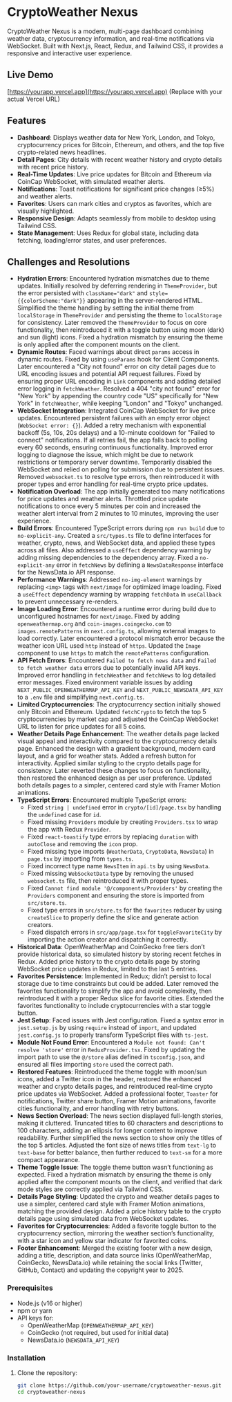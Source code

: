 # CryptoWeather Nexus

CryptoWeather Nexus is a modern, multi-page dashboard combining weather data, cryptocurrency information, and real-time notifications via WebSocket. Built with Next.js, React, Redux, and Tailwind CSS, it provides a responsive and interactive user experience.

## Live Demo

[https://yourapp.vercel.app](https://yourapp.vercel.app) (Replace with your actual Vercel URL)

## Features

- **Dashboard**: Displays weather data for New York, London, and Tokyo, cryptocurrency prices for Bitcoin, Ethereum, and others, and the top five crypto-related news headlines.
- **Detail Pages**: City details with recent weather history and crypto details with recent price history.
- **Real-Time Updates**: Live price updates for Bitcoin and Ethereum via CoinCap WebSocket, with simulated weather alerts.
- **Notifications**: Toast notifications for significant price changes (≥5%) and weather alerts.
- **Favorites**: Users can mark cities and cryptos as favorites, which are visually highlighted.
- **Responsive Design**: Adapts seamlessly from mobile to desktop using Tailwind CSS.
- **State Management**: Uses Redux for global state, including data fetching, loading/error states, and user preferences.

## Challenges and Resolutions

- **Hydration Errors**: Encountered hydration mismatches due to theme updates. Initially resolved by deferring rendering in `ThemeProvider`, but the error persisted with `className="dark"` and `style={{colorScheme:"dark"}}` appearing in the server-rendered HTML. Simplified the theme handling by setting the initial theme from `localStorage` in `ThemeProvider` and persisting the theme to `localStorage` for consistency. Later removed the `ThemeProvider` to focus on core functionality, then reintroduced it with a toggle button using moon (dark) and sun (light) icons. Fixed a hydration mismatch by ensuring the theme is only applied after the component mounts on the client.
- **Dynamic Routes**: Faced warnings about direct `params` access in dynamic routes. Fixed by using `useParams` hook for Client Components. Later encountered a "City not found" error on city detail pages due to URL encoding issues and potential API request failures. Fixed by ensuring proper URL encoding in `Link` components and adding detailed error logging in `fetchWeather`. Resolved a 404 "city not found" error for "New York" by appending the country code "US" specifically for "New York" in `fetchWeather`, while keeping "London" and "Tokyo" unchanged.
- **WebSocket Integration**: Integrated CoinCap WebSocket for live price updates. Encountered persistent failures with an empty error object (`WebSocket error: {}`). Added a retry mechanism with exponential backoff (5s, 10s, 20s delays) and a 10-minute cooldown for "Failed to connect" notifications. If all retries fail, the app falls back to polling every 60 seconds, ensuring continuous functionality. Improved error logging to diagnose the issue, which might be due to network restrictions or temporary server downtime. Temporarily disabled the WebSocket and relied on polling for submission due to persistent issues. Removed `websocket.ts` to resolve type errors, then reintroduced it with proper types and error handling for real-time crypto price updates.
- **Notification Overload**: The app initially generated too many notifications for price updates and weather alerts. Throttled price update notifications to once every 5 minutes per coin and increased the weather alert interval from 2 minutes to 10 minutes, improving the user experience.
- **Build Errors**: Encountered TypeScript errors during `npm run build` due to `no-explicit-any`. Created a `src/types.ts` file to define interfaces for weather, crypto, news, and WebSocket data, and applied these types across all files. Also addressed a `useEffect` dependency warning by adding missing dependencies to the dependency array. Fixed a `no-explicit-any` error in `fetchNews` by defining a `NewsDataResponse` interface for the NewsData.io API response.
- **Performance Warnings**: Addressed `no-img-element` warnings by replacing `<img>` tags with `next/image` for optimized image loading. Fixed a `useEffect` dependency warning by wrapping `fetchData` in `useCallback` to prevent unnecessary re-renders.
- **Image Loading Error**: Encountered a runtime error during build due to unconfigured hostnames for `next/image`. Fixed by adding `openweathermap.org` and `coin-images.coingecko.com` to `images.remotePatterns` in `next.config.ts`, allowing external images to load correctly. Later encountered a protocol mismatch error because the weather icon URL used `http` instead of `https`. Updated the `Image` component to use `https` to match the `remotePatterns` configuration.
- **API Fetch Errors**: Encountered `Failed to fetch news data` and `Failed to fetch weather data` errors due to potentially invalid API keys. Improved error handling in `fetchWeather` and `fetchNews` to log detailed error messages. Fixed environment variable issues by adding `NEXT_PUBLIC_OPENWEATHERMAP_API_KEY` and `NEXT_PUBLIC_NEWSDATA_API_KEY` to a `.env` file and simplifying `next.config.ts`.
- **Limited Cryptocurrencies**: The cryptocurrency section initially showed only Bitcoin and Ethereum. Updated `fetchCrypto` to fetch the top 5 cryptocurrencies by market cap and adjusted the CoinCap WebSocket URL to listen for price updates for all 5 coins.
- **Weather Details Page Enhancement**: The weather details page lacked visual appeal and interactivity compared to the cryptocurrency details page. Enhanced the design with a gradient background, modern card layout, and a grid for weather stats. Added a refresh button for interactivity. Applied similar styling to the crypto details page for consistency. Later reverted these changes to focus on functionality, then restored the enhanced design as per user preference. Updated both details pages to a simpler, centered card style with Framer Motion animations.
- **TypeScript Errors**: Encountered multiple TypeScript errors:
  - Fixed `string | undefined` error in `crypto/[id]/page.tsx` by handling the `undefined` case for `id`.
  - Fixed missing `Providers` module by creating `Providers.tsx` to wrap the app with Redux `Provider`.
  - Fixed `react-toastify` type errors by replacing `duration` with `autoClose` and removing the `icon` prop.
  - Fixed missing type imports (`WeatherData`, `CryptoData`, `NewsData`) in `page.tsx` by importing from `types.ts`.
  - Fixed incorrect type name `NewsItem` in `api.ts` by using `NewsData`.
  - Fixed missing `WebSocketData` type by removing the unused `websocket.ts` file, then reintroduced it with proper types.
  - Fixed `Cannot find module '@/components/Providers'` by creating the `Providers` component and ensuring the store is imported from `src/store.ts`.
  - Fixed type errors in `src/store.ts` for the `favorites` reducer by using `createSlice` to properly define the slice and generate action creators.
  - Fixed dispatch errors in `src/app/page.tsx` for `toggleFavoriteCity` by importing the action creator and dispatching it correctly.
- **Historical Data**: OpenWeatherMap and CoinGecko free tiers don’t provide historical data, so simulated history by storing recent fetches in Redux. Added price history to the crypto details page by storing WebSocket price updates in Redux, limited to the last 5 entries.
- **Favorites Persistence**: Implemented in Redux; didn’t persist to local storage due to time constraints but could be added. Later removed the favorites functionality to simplify the app and avoid complexity, then reintroduced it with a proper Redux slice for favorite cities. Extended the favorites functionality to include cryptocurrencies with a star toggle button.
- **Jest Setup**: Faced issues with Jest configuration. Fixed a syntax error in `jest.setup.js` by using `require` instead of `import`, and updated `jest.config.js` to properly transform TypeScript files with `ts-jest`.
- **Module Not Found Error**: Encountered a `Module not found: Can't resolve 'store'` error in `ReduxProvider.tsx`. Fixed by updating the import path to use the `@/store` alias defined in `tsconfig.json`, and ensured all files importing `store` used the correct path.
- **Restored Features**: Reintroduced the theme toggle with moon/sun icons, added a Twitter icon in the header, restored the enhanced weather and crypto details pages, and reintroduced real-time crypto price updates via WebSocket. Added a professional footer, `Toaster` for notifications, Twitter share button, Framer Motion animations, favorite cities functionality, and error handling with retry buttons.
- **News Section Overload**: The news section displayed full-length stories, making it cluttered. Truncated titles to 60 characters and descriptions to 100 characters, adding an ellipsis for longer content to improve readability. Further simplified the news section to show only the titles of the top 5 articles. Adjusted the font size of news titles from `text-lg` to `text-base` for better balance, then further reduced to `text-sm` for a more compact appearance.
- **Theme Toggle Issue**: The toggle theme button wasn’t functioning as expected. Fixed a hydration mismatch by ensuring the theme is only applied after the component mounts on the client, and verified that dark mode styles are correctly applied via Tailwind CSS.
- **Details Page Styling**: Updated the crypto and weather details pages to use a simpler, centered card style with Framer Motion animations, matching the provided design. Added a price history table to the crypto details page using simulated data from WebSocket updates.
- **Favorites for Cryptocurrencies**: Added a favorite toggle button to the cryptocurrency section, mirroring the weather section’s functionality, with a star icon and yellow star indicator for favorited coins.
- **Footer Enhancement**: Merged the existing footer with a new design, adding a title, description, and data source links (OpenWeatherMap, CoinGecko, NewsData.io) while retaining the social links (Twitter, GitHub, Contact) and updating the copyright year to 2025.

### Prerequisites

- Node.js (v16 or higher)
- npm or yarn
- API keys for:
  - OpenWeatherMap (`OPENWEATHERMAP_API_KEY`)
  - CoinGecko (not required, but used for initial data)
  - NewsData.io (`NEWSDATA_API_KEY`)

### Installation

1. Clone the repository:
   ```bash
   git clone https://github.com/your-username/cryptoweather-nexus.git
   cd cryptoweather-nexus